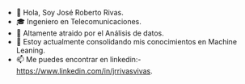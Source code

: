 - 👋 Hola, Soy José Roberto Rivas.
- 🎓 Ingeniero en Telecomunicaciones.
- 👀 Altamente atraido por el Análisis de datos.
- 🌱 Estoy actualmente consolidando mis conocimientos en Machine Leaning.
- 📫 Me puedes encontrar en linkedin:-https://www.linkedin.com/in/jrrivasvivas.
